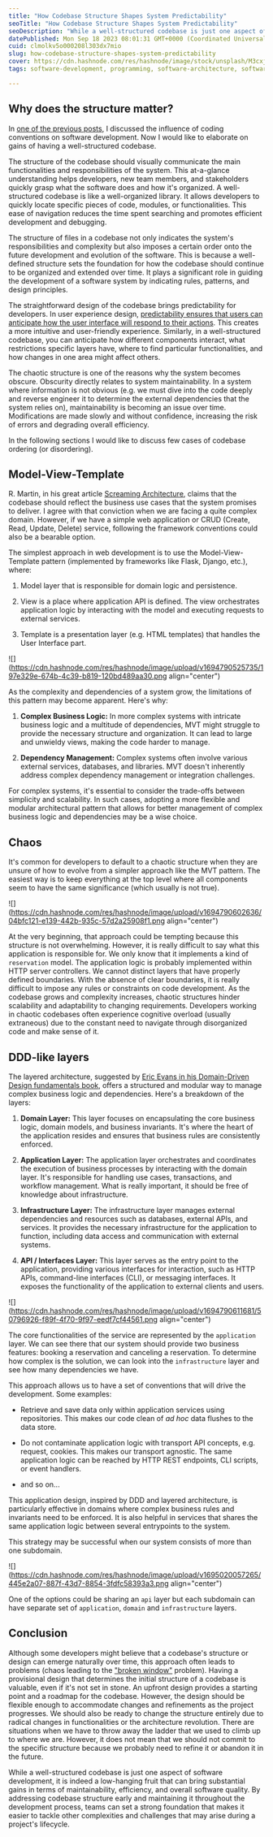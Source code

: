 ```yaml
---
title: "How Codebase Structure Shapes System Predictability"
seoTitle: "How Codebase Structure Shapes System Predictability"
seoDescription: "While a well-structured codebase is just one aspect of software development, it is indeed a low-hanging fruit that can bring substantial gains."
datePublished: Mon Sep 18 2023 08:01:31 GMT+0000 (Coordinated Universal Time)
cuid: clmolkv5o000208l303dx7mio
slug: how-codebase-structure-shapes-system-predictability
cover: https://cdn.hashnode.com/res/hashnode/image/stock/unsplash/M3cxjDNiLlQ/upload/c612fd8b81588f729408b112f7c2c686.jpeg
tags: software-development, programming, software-architecture, software-engineering

---
```


## Why does the structure matter?

In [one of the previous posts](https://jorzel.hashnode.dev/the-power-of-conventions-in-software-development), I discussed the influence of coding conventions on software development. Now I would like to elaborate on gains of having a well-structured codebase.

The structure of the codebase should visually communicate the main functionalities and responsibilities of the system. This at-a-glance understanding helps developers, new team members, and stakeholders quickly grasp what the software does and how it's organized. A well-structured codebase is like a well-organized library. It allows developers to quickly locate specific pieces of code, modules, or functionalities. This ease of navigation reduces the time spent searching and promotes efficient development and debugging.

The structure of files in a codebase not only indicates the system's responsibilities and complexity but also imposes a certain order onto the future development and evolution of the software. This is because a well-defined structure sets the foundation for how the codebase should continue to be organized and extended over time. It plays a significant role in guiding the development of a software system by indicating rules, patterns, and design principles.

The straightforward design of the codebase brings predictability for developers. In user experience design, [predictability ensures that users can anticipate how the user interface will respond to their actions](https://www.uxdox.com/ux-design-articles/predictability-of-a-function). This creates a more intuitive and user-friendly experience. Similarly, in a well-structured codebase, you can anticipate how different components interact, what restrictions specific layers have, where to find particular functionalities, and how changes in one area might affect others.

The chaotic structure is one of the reasons why the system becomes obscure. Obscurity directly relates to system maintainability. In a system where information is not obvious (e.g. we must dive into the code deeply and reverse engineer it to determine the external dependencies that the system relies on), maintainability is becoming an issue over time. Modifications are made slowly and without confidence, increasing the risk of errors and degrading overall efficiency.

In the following sections I would like to discuss few cases of codebase ordering (or disordering).

## Model-View-Template

R. Martin, in his great article [Screaming Architecture](https://blog.cleancoder.com/uncle-bob/2011/09/30/Screaming-Architecture.html), claims that the codebase should reflect the business use cases that the system promises to deliver. I agree with that conviction when we are facing a quite complex domain. However, if we have a simple web application or CRUD (Create, Read, Update, Delete) service, following the framework conventions could also be a bearable option.

The simplest approach in web development is to use the Model-View-Template pattern (implemented by frameworks like Flask, Django, etc.), where:

1. Model layer that is responsible for domain logic and persistence.
    
2. View is a place where application API is defined. The view orchestrates application logic by interacting with the model and executing requests to external services.
    
3. Template is a presentation layer (e.g. HTML templates) that handles the User Interface part.
    

![](https://cdn.hashnode.com/res/hashnode/image/upload/v1694790525735/197e329e-674b-4c39-b819-120bd489aa30.png align="center")

As the complexity and dependencies of a system grow, the limitations of this pattern may become apparent. Here's why:

1. **Complex Business Logic:** In more complex systems with intricate business logic and a multitude of dependencies, MVT might struggle to provide the necessary structure and organization. It can lead to large and unwieldy views, making the code harder to manage.
    
2. **Dependency Management:** Complex systems often involve various external services, databases, and libraries. MVT doesn't inherently address complex dependency management or integration challenges.
    

For complex systems, it's essential to consider the trade-offs between simplicity and scalability. In such cases, adopting a more flexible and modular architectural pattern that allows for better management of complex business logic and dependencies may be a wise choice.

## Chaos

It's common for developers to default to a chaotic structure when they are unsure of how to evolve from a simpler approach like the MVT pattern. The easiest way is to keep everything at the top level where all components seem to have the same significance (which usually is not true).

![](https://cdn.hashnode.com/res/hashnode/image/upload/v1694790602636/04bfc121-e139-442b-935c-57d2a25908f1.png align="center")

At the very beginning, that approach could be tempting because this structure is not overwhelming. However, it is really difficult to say what this application is responsible for. We only know that it implements a kind of `reservation` model. The application logic is probably implemented within HTTP server controllers. We cannot distinct layers that have properly defined boundaries. With the absence of clear boundaries, it is really difficult to impose any rules or constraints on code development. As the codebase grows and complexity increases, chaotic structures hinder scalability and adaptability to changing requirements. Developers working in chaotic codebases often experience cognitive overload (usually extraneous) due to the constant need to navigate through disorganized code and make sense of it.

## DDD-like layers

The layered architecture, suggested by [Eric Evans in his Domain-Driven Design fundamentals book](https://www.amazon.com/Domain-Driven-Design-Tackling-Complexity-Software/dp/0321125215), offers a structured and modular way to manage complex business logic and dependencies. Here's a breakdown of the layers:

1. **Domain Layer:** This layer focuses on encapsulating the core business logic, domain models, and business invariants. It's where the heart of the application resides and ensures that business rules are consistently enforced.
    
2. **Application Layer:** The application layer orchestrates and coordinates the execution of business processes by interacting with the domain layer. It's responsible for handling use cases, transactions, and workflow management. What is really important, it should be free of knowledge about infrastructure.
    
3. **Infrastructure Layer:** The infrastructure layer manages external dependencies and resources such as databases, external APIs, and services. It provides the necessary infrastructure for the application to function, including data access and communication with external systems.
    
4. **API / Interfaces Layer:** This layer serves as the entry point to the application, providing various interfaces for interaction, such as HTTP APIs, command-line interfaces (CLI), or messaging interfaces. It exposes the functionality of the application to external clients and users.
    

![](https://cdn.hashnode.com/res/hashnode/image/upload/v1694790611681/50796926-f89f-4f70-9f97-eedf7cf44561.png align="center")

The core functionalities of the service are represented by the `application` layer. We can see there that our system should provide two business features: booking a reservation and canceling a reservation. To determine how complex is the solution, we can look into the `infrastructure` layer and see how many dependencies we have.

This approach allows us to have a set of conventions that will drive the development. Some examples:

* Retrieve and save data only within application services using repositories. This makes our code clean of *ad hoc* data flushes to the data store.
    
* Do not contaminate application logic with transport API concepts, e.g. request, cookies. This makes our transport agnostic. The same application logic can be reached by HTTP REST endpoints, CLI scripts, or event handlers.
    
* and so on...
    

This application design, inspired by DDD and layered architecture, is particularly effective in domains where complex business rules and invariants need to be enforced. It is also helpful in services that shares the same application logic between several entrypoints to the system.

This strategy may be successful when our system consists of more than one subdomain.

![](https://cdn.hashnode.com/res/hashnode/image/upload/v1695020057265/445e2a07-887f-43d7-8854-3fdfc58393a3.png align="center")

One of the options could be sharing an `api` layer but each subdomain can have separate set of `application`, `domain` and `infrastructure` layers.

## Conclusion

Although some developers might believe that a codebase's structure or design can emerge naturally over time, this approach often leads to problems (chaos leading to the ["broken window"](https://en.wikipedia.org/wiki/Broken_windows_theory) problem). Having a provisional design that determines the initial structure of a codebase is valuable, even if it's not set in stone. An upfront design provides a starting point and a roadmap for the codebase. However, the design should be flexible enough to accommodate changes and refinements as the project progresses. We should also be ready to change the structure entirely due to radical changes in functionalities or the architecture revolution. There are situations when we have to throw away the ladder that we used to climb up to where we are. However, it does not mean that we should not commit to the specific structure because we probably need to refine it or abandon it in the future.

While a well-structured codebase is just one aspect of software development, it is indeed a low-hanging fruit that can bring substantial gains in terms of maintainability, efficiency, and overall software quality. By addressing codebase structure early and maintaining it throughout the development process, teams can set a strong foundation that makes it easier to tackle other complexities and challenges that may arise during a project's lifecycle.